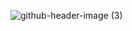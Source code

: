 
![github-header-image (3)](https://github.com/user-attachments/assets/14b28efb-df27-4c22-87e9-d2c6fea71c49)
